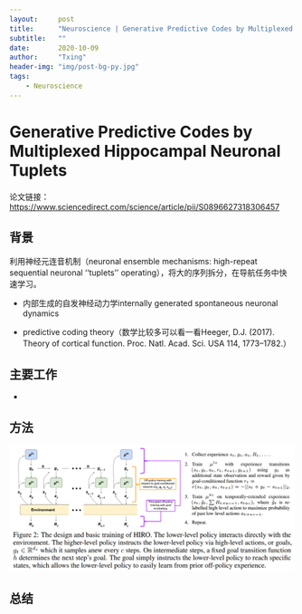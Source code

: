 ```yaml
---
layout:     post
title:      "Neuroscience | Generative Predictive Codes by Multiplexed Hippocampal Neuronal Tuplets"
subtitle:   ""
date:       2020-10-09
author:     "Txing"
header-img: "img/post-bg-py.jpg"
tags:
    - Neuroscience
---
```


# Generative Predictive Codes by Multiplexed Hippocampal Neuronal Tuplets

论文链接：https://www.sciencedirect.com/science/article/pii/S0896627318306457

## 背景

利用神经元连音机制（neuronal ensemble mechanisms: high-repeat sequential neuronal ‘‘tuplets’’ operating），将大的序列拆分，在导航任务中快速学习。

- 内部生成的自发神经动力学internally generated spontaneous neuronal dynamics

- predictive coding theory（数学比较多可以看一看Heeger, D.J. (2017). Theory of cortical function. Proc. Natl. Acad. Sci. USA 114, 1773–1782.）

## 主要工作

- 


## 方法

![](https://raw.githubusercontent.com/txing-casia/txing-casia.github.io/master/img/20200912-1.png)












## 总结









